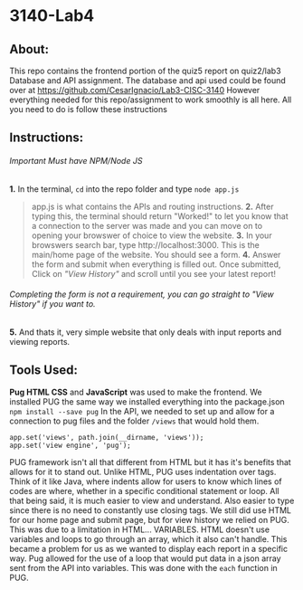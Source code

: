 # 3140-Lab4
## About:
This repo contains the frontend portion of the quiz5 report on quiz2/lab3 Database and API assignment. The database and api used could be found over at https://github.com/CesarIgnacio/Lab3-CISC-3140
However everything needed for this repo/assignment to work smoothly is all here. All you need to do is follow these instructions

## Instructions:
###### Important Must have NPM/Node JS 
**1.** In the terminal, ` cd ` into the repo folder and type `node app.js `
> app.js is what contains the APIs and routing instructions.
**2.** After typing this, the terminal should return "Worked!" to let you know that a connection to the server was made and you can move on to opening your browswer of choice to view the website.
**3.** In your browswers search bar, type  http://localhost:3000. This is the main/home page of the website. You should see a form.
**4.** Answer the form and submit when everything is filled out. Once submitted, Click on *"View History"* and scroll until you see your latest report!
###### Completing the form is not a requirement, you can go straight to "View History" if you want to.
**5.** And thats it, very simple website that only deals with input reports and viewing reports.

## Tools Used:
  **Pug HTML CSS** and **JavaScript** was used to make the frontend.
  We installed PUG the same way we installed everything into the package.json 
  ` npm install --save pug `
  In the API, we needed to set up and allow for a connection to pug files and the folder `/views` that would hold them.
  ```
  app.set('views', path.join(__dirname, 'views'));
  app.set('view engine', 'pug');
  ```
  PUG framework isn't all that different from HTML but it has it's benefits that allows for it to stand out.
  Unlike HTML, PUG uses indentation over tags. Think of it like Java, where indents allow for users to know which lines of codes are where, whether in a specific conditional statement or loop. All that being said, it is much easier to view and understand. Also easier to type since there is no need to constantly use closing tags. 
  We still did use HTML for our home page and submit page, but for view history we relied on PUG. This was due to a limitation in HTML... VARIABLES.
  HTML doesn't use variables and loops to go through an array, which it also can't handle. This became a problem for us as we wanted to display each report in a specific way. Pug allowed for the use of a loop that would put data in a json array sent from the API into variables. This was done with the `each` function in PUG.

